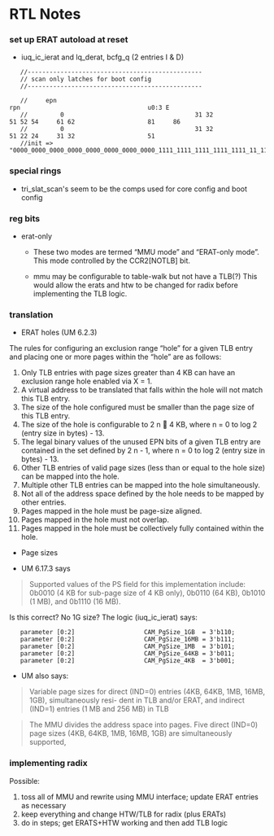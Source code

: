 # RTL Notes

### set up ERAT autoload at reset

* iuq_ic_ierat and lq_derat, bcfg_q (2 entries I & D)

```
   //------------------------------------------------
   // scan only latches for boot config
   //------------------------------------------------

   //     epn                                                                  rpn                                   u0:3 E
   //         0                                    31 32                    51 52 54     61 62                    81     86
   //         0                                    31 32                    51 22 24     31 32                    51
   //init => "0000_0000_0000_0000_0000_0000_0000_0000_1111_1111_1111_1111_1111_11_1111_1111_1111_1111_1111_1111_1111_0000_0",

```

### special rings

* tri_slat_scan's seem to be the comps used for core config and boot config

### reg bits

* erat-only

   * These two modes are termed “MMU mode” and “ERAT-only mode”. This mode controlled by the CCR2[NOTLB] bit.

   * mmu may be configurable to table-walk but not have a TLB(?) This would allow the erats and htw to be changed for radix before implementing
     the TLB logic.


### translation

* ERAT holes (UM 6.2.3)

The rules for configuring an exclusion range “hole” for a given TLB entry and placing one or more pages
within the “hole” are as follows:

1. Only TLB entries with page sizes greater than 4 KB can have an exclusion range hole enabled via X = 1.
2. A virtual address to be translated that falls within the hole will not match this TLB entry.
3. The size of the hole configured must be smaller than the page size of this TLB entry.
4. The size of the hole is configurable to 2 n  4 KB, where n = 0 to log 2 (entry size in bytes) - 13.
5. The legal binary values of the unused EPN bits of a given TLB entry are contained in the set defined by
2 n - 1, where n = 0 to log 2 (entry size in bytes) - 13.
6. Other TLB entries of valid page sizes (less than or equal to the hole size) can be mapped into the hole.
7. Multiple other TLB entries can be mapped into the hole simultaneously.
8. Not all of the address space defined by the hole needs to be mapped by other entries.
9. Pages mapped in the hole must be page-size aligned.
10. Pages mapped in the hole must not overlap.
11. Pages mapped in the hole must be collectively fully contained within the hole.

* Page sizes

* UM 6.17.3 says

> Supported values of the PS field for this implementation include:
0b0010 (4 KB for sub-page size of 4 KB only), 0b0110 (64 KB), 0b1010 (1 MB), and
0b1110 (16 MB).

   Is this correct?  No 1G size? The logic (iuq_ic_ierat) says:

```
   parameter [0:2]                   CAM_PgSize_1GB  = 3'b110;
   parameter [0:2]                   CAM_PgSize_16MB = 3'b111;
   parameter [0:2]                   CAM_PgSize_1MB  = 3'b101;
   parameter [0:2]                   CAM_PgSize_64KB = 3'b011;
   parameter [0:2]                   CAM_PgSize_4KB  = 3'b001;
```

* UM also says:

>Variable page sizes for direct (IND=0) entries (4KB, 64KB, 1MB, 16MB, 1GB), simultaneously resi-
dent in TLB and/or ERAT, and indirect (IND=1) entries (1 MB and 256 MB) in TLB

>The MMU divides the address space into pages. Five direct (IND=0) page sizes (4KB, 64KB, 1MB, 16MB,
1GB) are simultaneously supported,

### implementing radix

Possible:

1. toss all of MMU and rewrite using MMU interface; update ERAT entries as necessary
2. keep everything and change HTW/TLB for radix (plus ERATs)
3. do in steps; get ERATS+HTW working and then add TLB logic
